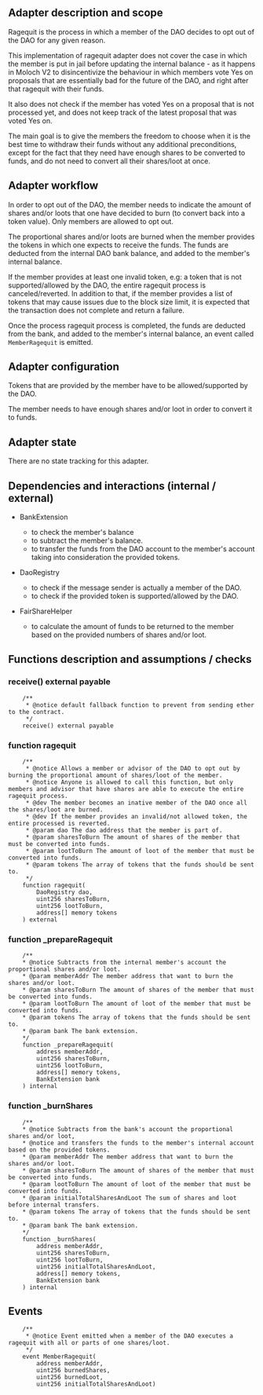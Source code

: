 ## Adapter description and scope

Ragequit is the process in which a member of the DAO decides to opt out of the DAO for any given reason.

This implementation of ragequit adapter does not cover the case in which the member is put in jail before updating the internal balance - as it happens in Moloch V2 to disincentivize the behaviour in which members vote Yes on proposals that are essentially bad for the future of the DAO, and right after that ragequit with their funds.

It also does not check if the member has voted Yes on a proposal that is not processed yet, and does not keep track of the latest proposal that was voted Yes on.

The main goal is to give the members the freedom to choose when it is the best time to withdraw their funds without any additional preconditions, except for the fact that they need have enough shares to be converted to funds, and do not need to convert all their shares/loot at once.

## Adapter workflow

In order to opt out of the DAO, the member needs to indicate the amount of shares and/or loots that one have decided to burn (to convert back into a token value). Only members are allowed to opt out.

The proportional shares and/or loots are burned when the member provides the tokens in which one expects to receive the funds. The funds are deducted from the internal DAO bank balance, and added to the member's internal balance.

If the member provides at least one invalid token, e.g: a token that is not supported/allowed by the DAO, the entire ragequit process is canceled/reverted. In addition to that, if the member provides a list of tokens that may cause issues due to the block size limit, it is expected that the transaction does not complete and return a failure.

Once the process ragequit process is completed, the funds are deducted from the bank, and added to the member's internal balance, an event called `MemberRagequit` is emitted.

## Adapter configuration

Tokens that are provided by the member have to be allowed/supported by the DAO.

The member needs to have enough shares and/or loot in order to convert it to funds.

## Adapter state

There are no state tracking for this adapter.

## Dependencies and interactions (internal / external)

- BankExtension

  - to check the member's balance
  - to subtract the member's balance.
  - to transfer the funds from the DAO account to the member's account taking into consideration the provided tokens.

- DaoRegistry

  - to check if the message sender is actually a member of the DAO.
  - to check if the provided token is supported/allowed by the DAO.

- FairShareHelper

  - to calculate the amount of funds to be returned to the member based on the provided numbers of shares and/or loot.

## Functions description and assumptions / checks

### receive() external payable

```solidity
    /**
     * @notice default fallback function to prevent from sending ether to the contract.
     */
    receive() external payable
```

### function ragequit

```solidity
    /**
     * @notice Allows a member or advisor of the DAO to opt out by burning the proportional amount of shares/loot of the member.
     * @notice Anyone is allowed to call this function, but only members and advisor that have shares are able to execute the entire ragequit process.
     * @dev The member becomes an inative member of the DAO once all the shares/loot are burned.
     * @dev If the member provides an invalid/not allowed token, the entire processed is reverted.
     * @param dao The dao address that the member is part of.
     * @param sharesToBurn The amount of shares of the member that must be converted into funds.
     * @param lootToBurn The amount of loot of the member that must be converted into funds.
     * @param tokens The array of tokens that the funds should be sent to.
     */
    function ragequit(
        DaoRegistry dao,
        uint256 sharesToBurn,
        uint256 lootToBurn,
        address[] memory tokens
    ) external
```

### function \_prepareRagequit

```solidity
    /**
    * @notice Subtracts from the internal member's account the proportional shares and/or loot.
    * @param memberAddr The member address that want to burn the shares and/or loot.
    * @param sharesToBurn The amount of shares of the member that must be converted into funds.
    * @param lootToBurn The amount of loot of the member that must be converted into funds.
    * @param tokens The array of tokens that the funds should be sent to.
    * @param bank The bank extension.
    */
    function _prepareRagequit(
        address memberAddr,
        uint256 sharesToBurn,
        uint256 lootToBurn,
        address[] memory tokens,
        BankExtension bank
    ) internal
```

### function \_burnShares

```solidity
    /**
    * @notice Subtracts from the bank's account the proportional shares and/or loot,
    * @notice and transfers the funds to the member's internal account based on the provided tokens.
    * @param memberAddr The member address that want to burn the shares and/or loot.
    * @param sharesToBurn The amount of shares of the member that must be converted into funds.
    * @param lootToBurn The amount of loot of the member that must be converted into funds.
    * @param initialTotalSharesAndLoot The sum of shares and loot before internal transfers.
    * @param tokens The array of tokens that the funds should be sent to.
    * @param bank The bank extension.
    */
    function _burnShares(
        address memberAddr,
        uint256 sharesToBurn,
        uint256 lootToBurn,
        uint256 initialTotalSharesAndLoot,
        address[] memory tokens,
        BankExtension bank
    ) internal
```

## Events

```solidity
    /**
     * @notice Event emitted when a member of the DAO executes a ragequit with all or parts of one shares/loot.
     */
    event MemberRagequit(
        address memberAddr,
        uint256 burnedShares,
        uint256 burnedLoot,
        uint256 initialTotalSharesAndLoot)
```
